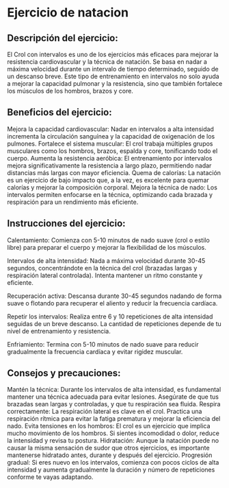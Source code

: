 # Ejercicio de natacion

## Descripción del ejercicio:

El Crol con intervalos es uno de los ejercicios más eficaces para mejorar la resistencia cardiovascular y la técnica de natación. Se basa en nadar a máxima velocidad durante un intervalo de tiempo determinado, seguido de un descanso breve. Este tipo de entrenamiento en intervalos no solo ayuda a mejorar la capacidad pulmonar y la resistencia, sino que también fortalece los músculos de los hombros, brazos y core.

## Beneficios del ejercicio:

Mejora la capacidad cardiovascular: Nadar en intervalos a alta intensidad incrementa la circulación sanguínea y la capacidad de oxigenación de los pulmones.
Fortalece el sistema muscular: El crol trabaja múltiples grupos musculares como los hombros, brazos, espalda y core, tonificando todo el cuerpo.
Aumenta la resistencia aeróbica: El entrenamiento por intervalos mejora significativamente la resistencia a largo plazo, permitiendo nadar distancias más largas con mayor eficiencia.
Quema de calorías: La natación es un ejercicio de bajo impacto que, a la vez, es excelente para quemar calorías y mejorar la composición corporal.
Mejora la técnica de nado: Los intervalos permiten enfocarse en la técnica, optimizando cada brazada y respiración para un rendimiento más eficiente.

## Instrucciones del ejercicio:
Calentamiento: Comienza con 5-10 minutos de nado suave (crol o estilo libre) para preparar el cuerpo y mejorar la flexibilidad de los músculos.

Intervalos de alta intensidad: Nada a máxima velocidad durante 30-45 segundos, concentrándote en la técnica del crol (brazadas largas y respiración lateral controlada). Intenta mantener un ritmo constante y eficiente.

Recuperación activa: Descansa durante 30-45 segundos nadando de forma suave o flotando para recuperar el aliento y reducir la frecuencia cardíaca.

Repetir los intervalos: Realiza entre 6 y 10 repeticiones de alta intensidad seguidas de un breve descanso. La cantidad de repeticiones depende de tu nivel de entrenamiento y resistencia.

Enfriamiento: Termina con 5-10 minutos de nado suave para reducir gradualmente la frecuencia cardíaca y evitar rigidez muscular.

## Consejos y precauciones:

Mantén la técnica: Durante los intervalos de alta intensidad, es fundamental mantener una técnica adecuada para evitar lesiones. Asegúrate de que tus brazadas sean largas y controladas, y que tu respiración sea fluida.
Respira correctamente: La respiración lateral es clave en el crol. Practica una respiración rítmica para evitar la fatiga prematura y mejorar la eficiencia del nado.
Evita tensiones en los hombros: El crol es un ejercicio que implica mucho movimiento de los hombros. Si sientes incomodidad o dolor, reduce la intensidad y revisa tu postura.
Hidratación: Aunque la natación puede no causar la misma sensación de sudor que otros ejercicios, es importante mantenerse hidratado antes, durante y después del ejercicio.
Progresión gradual: Si eres nuevo en los intervalos, comienza con pocos ciclos de alta intensidad y aumenta gradualmente la duración y número de repeticiones conforme te vayas adaptando.
